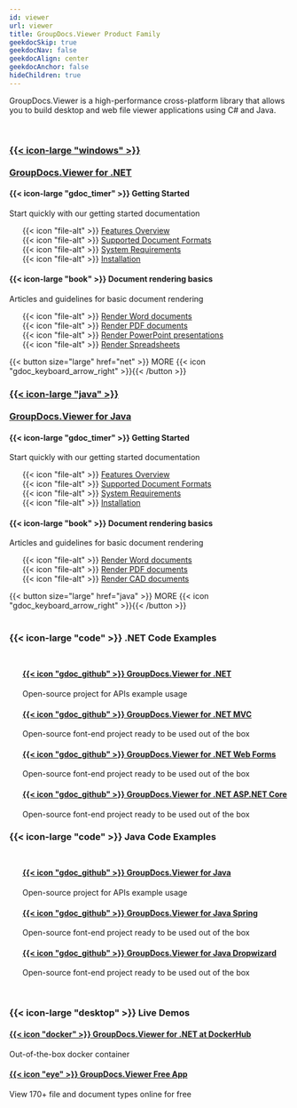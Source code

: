 ```yaml
---
id: viewer
url: viewer
title: GroupDocs.Viewer Product Family
geekdocSkip: true
geekdocNav: false
geekdocAlign: center
geekdocAnchor: false
hideChildren: true
---
```


GroupDocs.Viewer is a high-performance cross-platform library that allows you to build desktop and web file viewer applications using C# and Java.

<br/>

<div class="gdoc-columns gdoc-columns--regular flex flex-gap flex-mobile-column">
    <div class="gdoc-columns__content gdoc-markdown--nested flex-even" style="margin-top: 1rem !important">
        <h3>
            <a class="home-resource-link" rel="nofollow" href='{{< ref "/viewer/net" >}}'> 
                {{< icon-large "windows" >}} 
                <br/><br/>
                GroupDocs.Viewer for .NET
            </a>
        </h3>
        <div class="gdoc-columns gdoc-columns--regular flex flex-gap flex-mobile-column">
            <div class="gdoc-columns__content gdoc-markdown--nested flex-even" style="margin-top: 1rem !important">
                <h4>{{< icon-large "gdoc_timer" >}} Getting Started</h4>
                <p>Start quickly with our getting started documentation</p>
                <ul style="text-align: left;list-style:none">
                    <li>{{< icon "file-alt" >}} <a href='{{< ref "/viewer/net/getting-started/features-overview.md" >}}'>Features Overview</a></li>
                    <li>{{< icon "file-alt" >}} <a href='{{< ref "/viewer/net/getting-started/supported-document-formats.md" >}}'>Supported Document Formats</a></li>
                    <li>{{< icon "file-alt" >}} <a href='{{< ref "/viewer/net/getting-started/system-requirements.md" >}}'>System Requirements</a></li>
                    <li>{{< icon "file-alt" >}} <a href='{{< ref "/viewer/net/getting-started/installation.md" >}}'>Installation</a></li>
                </ul>
            </div>
            <div class="gdoc-columns__content gdoc-markdown--nested flex-even" style="margin-top: 1rem !important">
                <h4>{{< icon-large "book" >}} Document rendering basics</h4>
                <p>Articles and guidelines for basic document rendering</p>
                <ul style="text-align: left;list-style:none">
                    <li>{{< icon "file-alt" >}} <a href='{{< ref "/viewer/net/rendering-basics/render-word-documents.md" >}}'>Render Word documents</a></li>
                    <li>{{< icon "file-alt" >}} <a href='{{< ref "/viewer/net/rendering-basics/render-pdf-documents.md" >}}'>Render PDF documents</a></li>
                    <li>{{< icon "file-alt" >}} <a href='{{< ref "/viewer/net/rendering-basics/render-presentations.md" >}}'>Render PowerPoint presentations</a></li>
                    <li>{{< icon "file-alt" >}} <a href='{{< ref "/viewer/net/rendering-basics/render-spreadsheets/render-excel-and-apple-numbers-spreadsheets.md" >}}'>Render Spreadsheets</a></li>
                </ul>
            </div>
        </div>
        {{< button size="large" href="net" >}} MORE {{< icon "gdoc_keyboard_arrow_right" >}}{{< /button >}}
    </div>
    <div class="gdoc-columns__content gdoc-markdown--nested flex-even" style="margin-top: 1rem !important">
        <h3>
            <a class="home-resource-link" rel="nofollow" href='{{< ref "/viewer/java" >}}'> {{< icon-large "java" >}}
                <br/><br/> 
                GroupDocs.Viewer for Java
            </a>
        </h3>
        <div class="gdoc-columns gdoc-columns--regular flex flex-gap flex-mobile-column">
            <div class="gdoc-columns__content gdoc-markdown--nested flex-even" style="margin-top: 1rem !important">
                <h4>{{< icon-large "gdoc_timer" >}} Getting Started</h4>
                <p>Start quickly with our getting started documentation</p>
                <ul style="text-align: left;list-style:none">
                    <li>{{< icon "file-alt" >}} <a href='{{< ref "/viewer/java/getting-started/features-overview.md" >}}'>Features  Overview</a></li>
                    <li>{{< icon "file-alt" >}} <a href='{{< ref "/viewer/java/getting-started/supported-document-formats.md" >}}'>Supported Document Formats</a></li>
                    <li>{{< icon "file-alt" >}} <a href='{{< ref "/viewer/java/getting-started/system-requirements.md" >}}'>System Requirements</a></li>
                    <li>{{< icon "file-alt" >}} <a href='{{< ref "/viewer/java/getting-started/installation.md" >}}'>Installation</a></li>
                </ul>
            </div>
            <div class="gdoc-columns__content gdoc-markdown--nested flex-even" style="margin-top: 1rem !important">
                <h4>{{< icon-large "book" >}} Document rendering basics</h4>
                <p>Articles and guidelines for basic document rendering</p>
                <ul style="text-align: left;list-style:none">
                    <li>{{< icon "file-alt" >}} <a href='{{< ref "/viewer/java/getting-started/viewer-use-cases/how-to-view-word-documents-using-java.md" >}}'>Render Word documents</a></li>
                    <li>{{< icon "file-alt" >}} <a href='{{< ref "/viewer/java/getting-started/viewer-use-cases/how-to-view-pdf-documents-using-java.md" >}}'>Render PDF documents</a></li>
                    <li>{{< icon "file-alt" >}} <a href='{{< ref "/viewer/java/getting-started/viewer-use-cases/how-to-view-cad-documents-using-java.md" >}}'>Render CAD documents</a></li>
                </ul>
            </div>
        </div>
        {{< button size="large" href="java" >}} MORE {{< icon "gdoc_keyboard_arrow_right" >}}{{< /button >}}
    </div>
</div>

<br/>

<div class="gdoc-columns gdoc-columns--regular flex flex-gap flex-mobile-column">
    <div class="gdoc-columns__content gdoc-markdown--nested flex-even" style="margin-top: 1rem !important">
        <h3>
            {{< icon-large "code" >}}&nbsp;.NET Code Examples
        </h3>
        <ul style="list-style:none;padding-top: 10px">
            <li>
                <h4>
                 <a class="home-resource-link" rel="nofollow" href="https://github.com/groupdocs-viewer/GroupDocs.Viewer-for-.NET">{{< icon "gdoc_github" >}} GroupDocs.Viewer for .NET</a>
                </h4>
                 <p>Open-source project for APIs example usage</p>
            </li>
            <li>
                <h4>
                 <a class="home-resource-link" rel="nofollow" href="https://github.com/groupdocs-viewer/GroupDocs.Viewer-for-.NET/tree/master/Demos/MVC">{{< icon "gdoc_github" >}} GroupDocs.Viewer for .NET MVC</a>
                </h4>
                <p>Open-source font-end project ready to be used out of the box</p>
            </li>
            <li>
                <h4>
                 <a class="home-resource-link" rel="nofollow" href="https://github.com/groupdocs-viewer/GroupDocs.Viewer-for-.NET/tree/master/Demos/WebForms">{{< icon "gdoc_github" >}} GroupDocs.Viewer for .NET Web Forms</a>
                </h4>
                <p>Open-source font-end project ready to be used out of the box</p>
            </li>
            <li>
                <h4>
                 <a class="home-resource-link" rel="nofollow" href="https://github.com/groupdocs-viewer/GroupDocs.Viewer-for-.NET/tree/master/Demos/ASP.NET%20Core">{{< icon "gdoc_github" >}} GroupDocs.Viewer for .NET ASP.NET Core</a>
                </h4>
                <p>Open-source font-end project ready to be used out of the box</p>
            </li>
        </ul>
    </div>
    <div class="gdoc-columns__content gdoc-markdown--nested flex-even" style="margin-top: 1rem !important">
        <h3>
            {{< icon-large "code" >}}&nbsp;Java Code Examples
        </h3>
        <ul style="list-style:none;padding-top: 10px">
            <li>
                <h4>
                <a class="home-resource-link" rel="nofollow" href="https://github.com/groupdocs-viewer/GroupDocs.Viewer-for-.NET" >{{< icon "gdoc_github" >}} GroupDocs.Viewer for Java</a>
                </h4>
                <p>Open-source project for APIs example usage</p>
            </li>
            <li>
                <h4>
                <a class="home-resource-link" rel="nofollow" href="https://github.com/groupdocs-viewer/GroupDocs.Viewer-for-Java/tree/master/Demos/Spring">{{< icon "gdoc_github" >}} GroupDocs.Viewer for Java Spring</a>
                </h4>
                <p>Open-source font-end project ready to be used out of the box</p>
            </li>
            <li>
                <h4>
                <a class="home-resource-link" rel="nofollow" href="https://github.com/groupdocs-viewer/GroupDocs.Viewer-for-Java/tree/master/Demos/Dropwizard">{{< icon "gdoc_github" >}} GroupDocs.Viewer for Java Dropwizard</a>
                </h4>
                <p>Open-source font-end project ready to be used out of the box</p>
            </li>
        </ul>
    </div>
</div>

<br/>

<h3>
    {{< icon-large "desktop" >}}&nbsp;Live Demos
</h3>

<div class="gdoc-columns gdoc-columns--regular flex flex-gap flex-mobile-column">
    <div class="gdoc-columns__content gdoc-markdown--nested flex-even" style="margin-top: 1rem !important">
    <h4>
        <a class="home-resource-link" href="https://hub.docker.com/r/groupdocs/viewer" rel="nofollow">{{< icon "docker" >}} GroupDocs.Viewer for .NET at DockerHub</a>
        </h4>
        <p>Out-of-the-box docker container</p>
    </div>
    <div class="gdoc-columns__content gdoc-markdown--nested flex-even" style="margin-top: 1rem !important">
    <h4>
        <a class="home-resource-link" href="https://products.groupdocs.app/viewer/total" rel="nofollow">{{< icon "eye" >}} GroupDocs.Viewer Free App</a>
        </h4>
        <p>View 170+ file and document types online for free</p>
    </div>
</div>
